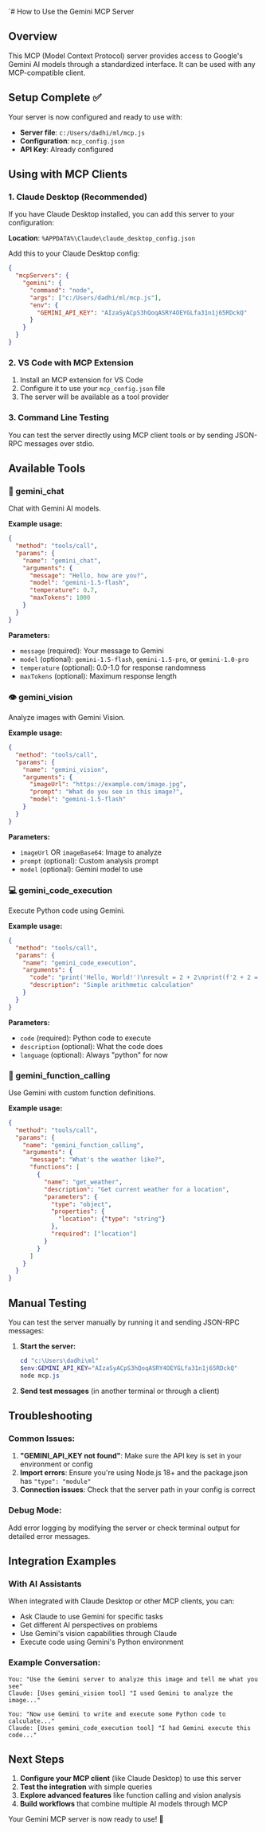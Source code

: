 `# How to Use the Gemini MCP Server

## Overview
This MCP (Model Context Protocol) server provides access to Google's Gemini AI models through a standardized interface. It can be used with any MCP-compatible client.

## Setup Complete ✅
Your server is now configured and ready to use with:
- **Server file**: `c:/Users/dadhi/ml/mcp.js`
- **Configuration**: `mcp_config.json`
- **API Key**: Already configured

## Using with MCP Clients

### 1. Claude Desktop (Recommended)
If you have Claude Desktop installed, you can add this server to your configuration:

**Location**: `%APPDATA%\Claude\claude_desktop_config.json`

Add this to your Claude Desktop config:
```json
{
  "mcpServers": {
    "gemini": {
      "command": "node",
      "args": ["c:/Users/dadhi/ml/mcp.js"],
      "env": {
        "GEMINI_API_KEY": "AIzaSyACpS3hQoqASRY4OEYGLfa31n1j65RDckQ"
      }
    }
  }
}
```

### 2. VS Code with MCP Extension
1. Install an MCP extension for VS Code
2. Configure it to use your `mcp_config.json` file
3. The server will be available as a tool provider

### 3. Command Line Testing
You can test the server directly using MCP client tools or by sending JSON-RPC messages over stdio.

## Available Tools

### 🤖 gemini_chat
Chat with Gemini AI models.

**Example usage:**
```json
{
  "method": "tools/call",
  "params": {
    "name": "gemini_chat",
    "arguments": {
      "message": "Hello, how are you?",
      "model": "gemini-1.5-flash",
      "temperature": 0.7,
      "maxTokens": 1000
    }
  }
}
```

**Parameters:**
- `message` (required): Your message to Gemini
- `model` (optional): `gemini-1.5-flash`, `gemini-1.5-pro`, or `gemini-1.0-pro`
- `temperature` (optional): 0.0-1.0 for response randomness
- `maxTokens` (optional): Maximum response length

### 👁️ gemini_vision
Analyze images with Gemini Vision.

**Example usage:**
```json
{
  "method": "tools/call",
  "params": {
    "name": "gemini_vision",
    "arguments": {
      "imageUrl": "https://example.com/image.jpg",
      "prompt": "What do you see in this image?",
      "model": "gemini-1.5-flash"
    }
  }
}
```

**Parameters:**
- `imageUrl` OR `imageBase64`: Image to analyze
- `prompt` (optional): Custom analysis prompt
- `model` (optional): Gemini model to use

### 💻 gemini_code_execution
Execute Python code using Gemini.

**Example usage:**
```json
{
  "method": "tools/call",
  "params": {
    "name": "gemini_code_execution",
    "arguments": {
      "code": "print('Hello, World!')\nresult = 2 + 2\nprint(f'2 + 2 = {result}')",
      "description": "Simple arithmetic calculation"
    }
  }
}
```

**Parameters:**
- `code` (required): Python code to execute
- `description` (optional): What the code does
- `language` (optional): Always "python" for now

### 🔧 gemini_function_calling
Use Gemini with custom function definitions.

**Example usage:**
```json
{
  "method": "tools/call",
  "params": {
    "name": "gemini_function_calling",
    "arguments": {
      "message": "What's the weather like?",
      "functions": [
        {
          "name": "get_weather",
          "description": "Get current weather for a location",
          "parameters": {
            "type": "object",
            "properties": {
              "location": {"type": "string"}
            },
            "required": ["location"]
          }
        }
      ]
    }
  }
}
```

## Manual Testing

You can test the server manually by running it and sending JSON-RPC messages:

1. **Start the server:**
   ```powershell
   cd "c:\Users\dadhi\ml"
   $env:GEMINI_API_KEY="AIzaSyACpS3hQoqASRY4OEYGLfa31n1j65RDckQ"
   node mcp.js
   ```

2. **Send test messages** (in another terminal or through a client)

## Troubleshooting

### Common Issues:
1. **"GEMINI_API_KEY not found"**: Make sure the API key is set in your environment or config
2. **Import errors**: Ensure you're using Node.js 18+ and the package.json has `"type": "module"`
3. **Connection issues**: Check that the server path in your config is correct

### Debug Mode:
Add error logging by modifying the server or check terminal output for detailed error messages.

## Integration Examples

### With AI Assistants
When integrated with Claude Desktop or other MCP clients, you can:
- Ask Claude to use Gemini for specific tasks
- Get different AI perspectives on problems
- Use Gemini's vision capabilities through Claude
- Execute code using Gemini's Python environment

### Example Conversation:
```
You: "Use the Gemini server to analyze this image and tell me what you see"
Claude: [Uses gemini_vision tool] "I used Gemini to analyze the image..."

You: "Now use Gemini to write and execute some Python code to calculate..."
Claude: [Uses gemini_code_execution tool] "I had Gemini execute this code..."
```

## Next Steps
1. **Configure your MCP client** (like Claude Desktop) to use this server
2. **Test the integration** with simple queries
3. **Explore advanced features** like function calling and vision analysis
4. **Build workflows** that combine multiple AI models through MCP

Your Gemini MCP server is now ready to use! 🚀
